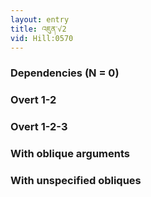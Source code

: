 ```yaml
---
layout: entry
title: འཇུན་√2
vid: Hill:0570
---
```

### Dependencies (N = 0)


### Overt 1-2


### Overt 1-2-3


### With oblique arguments


### With unspecified obliques
